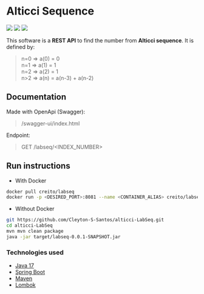 # Alticci Sequence

![](https://img.shields.io/docker/automated/creito/labseq?style=plastic)
![](https://img.shields.io/github/languages/top/Cleyton-S-Santos/alticci-LabSeq?style=plastic)
![](https://img.shields.io/github/last-commit/Cleyton-S-Santos/alticci-LabSeq/main?style=plastic)

This software is a **REST API** to find the number from **Alticci sequence**.
It is defined by:
> n=0 => a(0) = 0  
> n=1 => a(1) = 1  
> n=2 => a(2) = 1  
> n>2 => a(n) = a(n-3) + a(n-2)

## Documentation

Made with OpenApi (Swagger):
> /swagger-ui/index.html

Endpoint:
> GET /labseq/<INDEX_NUMBER>

## Run instructions

+ With Docker

```bash
docker pull creito/labseq
docker run -p <DESIRED_PORT>:8081 --name <CONTAINER_ALIAS> creito/labseq
```

+ Without Docker

```bash
git https://github.com/Cleyton-S-Santos/alticci-LabSeq.git
cd alticci-LabSeq
mvn mvn clean package
java -jar target/labseq-0.0.1-SNAPSHOT.jar
```

### Technologies used

+ [Java 17](https://www.oracle.com/java/technologies/javase/jdk17-archive-downloads.html)
+ [Spring Boot](https://spring.io/projects/spring-boot)
+ [Maven](https://maven.apache.org/)
+ [Lombok](https://projectlombok.org/)
